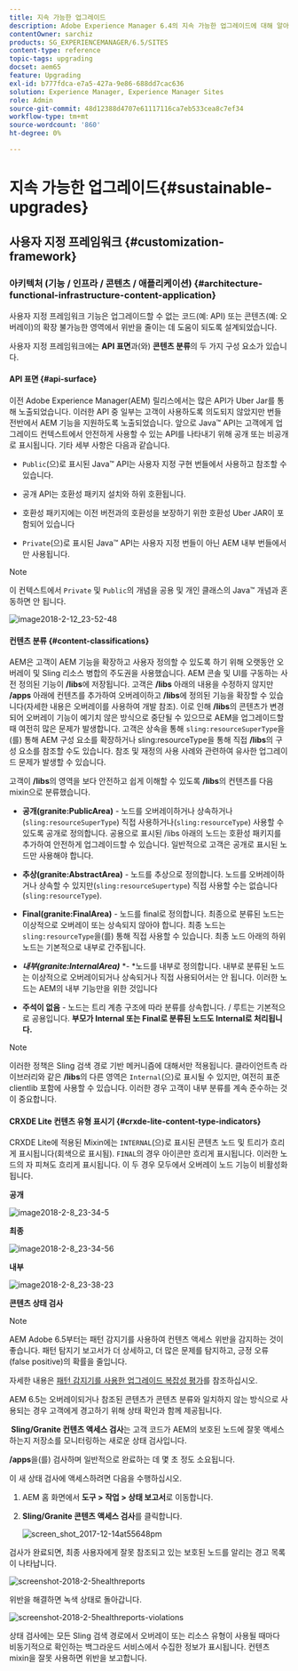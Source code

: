 ```yaml
---
title: 지속 가능한 업그레이드
description: Adobe Experience Manager 6.4의 지속 가능한 업그레이드에 대해 알아보십시오.
contentOwner: sarchiz
products: SG_EXPERIENCEMANAGER/6.5/SITES
content-type: reference
topic-tags: upgrading
docset: aem65
feature: Upgrading
exl-id: b777fdca-e7a5-427a-9e86-688dd7cac636
solution: Experience Manager, Experience Manager Sites
role: Admin
source-git-commit: 48d12388d4707e61117116ca7eb533cea8c7ef34
workflow-type: tm+mt
source-wordcount: '860'
ht-degree: 0%

---
```


# 지속 가능한 업그레이드{#sustainable-upgrades}

## 사용자 지정 프레임워크 {#customization-framework}

### 아키텍처 (기능 / 인프라 / 콘텐츠 / 애플리케이션)  {#architecture-functional-infrastructure-content-application}

사용자 지정 프레임워크 기능은 업그레이드할 수 없는 코드(예: API) 또는 콘텐츠(예: 오버레이)의 확장 불가능한 영역에서 위반을 줄이는 데 도움이 되도록 설계되었습니다.

사용자 지정 프레임워크에는 **API 표면**&#x200B;과(와) **콘텐츠 분류**&#x200B;의 두 가지 구성 요소가 있습니다.

#### API 표면 {#api-surface}

이전 Adobe Experience Manager(AEM) 릴리스에서는 많은 API가 Uber Jar를 통해 노출되었습니다. 이러한 API 중 일부는 고객이 사용하도록 의도되지 않았지만 번들 전반에서 AEM 기능을 지원하도록 노출되었습니다. 앞으로 Java™ API는 고객에게 업그레이드 컨텍스트에서 안전하게 사용할 수 있는 API를 나타내기 위해 공개 또는 비공개로 표시됩니다. 기타 세부 사항은 다음과 같습니다.

* `Public`(으)로 표시된 Java™ API는 사용자 지정 구현 번들에서 사용하고 참조할 수 있습니다.

* 공개 API는 호환성 패키지 설치와 하위 호환됩니다.
* 호환성 패키지에는 이전 버전과의 호환성을 보장하기 위한 호환성 Uber JAR이 포함되어 있습니다
* `Private`(으)로 표시된 Java™ API는 사용자 지정 번들이 아닌 AEM 내부 번들에서만 사용됩니다.

>[!NOTE]
>
>이 컨텍스트에서 `Private` 및 `Public`의 개념을 공용 및 개인 클래스의 Java™ 개념과 혼동하면 안 됩니다.

![image2018-2-12_23-52-48](assets/image2018-2-12_23-52-48.png)

#### 컨텐츠 분류 {#content-classifications}

AEM은 고객이 AEM 기능을 확장하고 사용자 정의할 수 있도록 하기 위해 오랫동안 오버레이 및 Sling 리소스 병합의 주도권을 사용했습니다. AEM 콘솔 및 UI를 구동하는 사전 정의된 기능이 **/libs**&#x200B;에 저장됩니다. 고객은 **/libs** 아래의 내용을 수정하지 않지만 **/apps** 아래에 컨텐츠를 추가하여 오버레이하고 **/libs**&#x200B;에 정의된 기능을 확장할 수 있습니다(자세한 내용은 오버레이를 사용하여 개발 참조). 이로 인해 **/libs**&#x200B;의 콘텐츠가 변경되어 오버레이 기능이 예기치 않은 방식으로 중단될 수 있으므로 AEM을 업그레이드할 때 여전히 많은 문제가 발생합니다. 고객은 상속을 통해 `sling:resourceSuperType`을(를) 통해 AEM 구성 요소를 확장하거나 sling:resourceType을 통해 직접 **/libs**&#x200B;의 구성 요소를 참조할 수도 있습니다. 참조 및 재정의 사용 사례와 관련하여 유사한 업그레이드 문제가 발생할 수 있습니다.

고객이 **/libs**&#x200B;의 영역을 보다 안전하고 쉽게 이해할 수 있도록 **/libs**&#x200B;의 컨텐츠를 다음 mixin으로 분류했습니다.

* **공개(granite:PublicArea)** - 노드를 오버레이하거나 상속하거나(`sling:resourceSuperType`) 직접 사용하거나(`sling:resourceType`) 사용할 수 있도록 공개로 정의합니다. 공용으로 표시된 /libs 아래의 노드는 호환성 패키지를 추가하여 안전하게 업그레이드할 수 있습니다. 일반적으로 고객은 공개로 표시된 노드만 사용해야 합니다.

* **추상(granite:AbstractArea)** - 노드를 추상으로 정의합니다. 노드를 오버레이하거나 상속할 수 있지만(`sling:resourceSupertype`) 직접 사용할 수는 없습니다(`sling:resourceType`).

* **Final(granite:FinalArea)** - 노드를 final로 정의합니다. 최종으로 분류된 노드는 이상적으로 오버레이 또는 상속되지 않아야 합니다. 최종 노드는 `sling:resourceType`을(를) 통해 직접 사용할 수 있습니다. 최종 노드 아래의 하위 노드는 기본적으로 내부로 간주됩니다.

* ***내부(granite:InternalArea)*** *- *노드를 내부로 정의합니다. 내부로 분류된 노드는 이상적으로 오버레이되거나 상속되거나 직접 사용되어서는 안 됩니다. 이러한 노드는 AEM의 내부 기능만을 위한 것입니다

* **주석이 없음** - 노드는 트리 계층 구조에 따라 분류를 상속합니다. / 루트는 기본적으로 공용입니다. **부모가 Internal 또는 Final로 분류된 노드도 Internal로 처리됩니다.**

>[!NOTE]
>
>이러한 정책은 Sling 검색 경로 기반 메커니즘에 대해서만 적용됩니다. 클라이언트측 라이브러리와 같은 **/libs**&#x200B;의 다른 영역은 `Internal`(으)로 표시될 수 있지만, 여전히 표준 clientlib 포함에 사용할 수 있습니다. 이러한 경우 고객이 내부 분류를 계속 준수하는 것이 중요합니다.

#### CRXDE Lite 컨텐츠 유형 표시기 {#crxde-lite-content-type-indicators}

CRXDE Lite에 적용된 Mixin에는 `INTERNAL`(으)로 표시된 콘텐츠 노드 및 트리가 흐리게 표시됩니다(회색으로 표시됨). `FINAL`의 경우 아이콘만 흐리게 표시됩니다. 이러한 노드의 자 피쳐도 흐리게 표시됩니다. 이 두 경우 모두에서 오버레이 노드 기능이 비활성화됩니다.

**공개**

![image2018-2-8_23-34-5](assets/image2018-2-8_23-34-5.png)

**최종**

![image2018-2-8_23-34-56](assets/image2018-2-8_23-34-56.png)

**내부**

![image2018-2-8_23-38-23](assets/image2018-2-8_23-38-23.png)

**콘텐츠 상태 검사**

>[!NOTE]
>
>AEM Adobe 6.5부터는 패턴 감지기를 사용하여 컨텐츠 액세스 위반을 감지하는 것이 좋습니다. 패턴 탐지기 보고서가 더 상세하고, 더 많은 문제를 탐지하고, 긍정 오류(false positive)의 확률을 줄입니다.
>
>자세한 내용은 [패턴 감지기를 사용한 업그레이드 복잡성 평가](/help/sites-deploying/pattern-detector.md)를 참조하십시오.

AEM 6.5는 오버레이되거나 참조된 콘텐츠가 콘텐츠 분류와 일치하지 않는 방식으로 사용되는 경우 고객에게 경고하기 위해 상태 확인과 함께 제공됩니다.

**&#x200B; Sling/Granite 컨텐츠 액세스 검사**&#x200B;는 고객 코드가 AEM의 보호된 노드에 잘못 액세스하는지 저장소를 모니터링하는 새로운 상태 검사입니다.

**/apps**&#x200B;을(를) 검사하며 일반적으로 완료하는 데 몇 초 정도 소요됩니다.

이 새 상태 검사에 액세스하려면 다음을 수행하십시오.

1. AEM 홈 화면에서 **도구 > 작업 > 상태 보고서**&#x200B;로 이동합니다.
1. **Sling/Granite 콘텐츠 액세스 검사**&#x200B;를 클릭합니다.

   ![screen_shot_2017-12-14at55648pm](assets/screen_shot_2017-12-14at55648pm.png)

검사가 완료되면, 최종 사용자에게 잘못 참조되고 있는 보호된 노드를 알리는 경고 목록이 나타납니다.

![screenshot-2018-2-5healthreports](assets/screenshot-2018-2-5healthreports.png)

위반을 해결하면 녹색 상태로 돌아갑니다.

![screenshot-2018-2-5healthreports-violations](assets/screenshot-2018-2-5healthreports-violations.png)

상태 검사에는 모든 Sling 검색 경로에서 오버레이 또는 리소스 유형이 사용될 때마다 비동기적으로 확인하는 백그라운드 서비스에서 수집한 정보가 표시됩니다. 컨텐츠 mixin을 잘못 사용하면 위반을 보고합니다.
